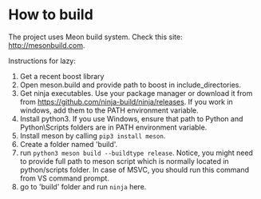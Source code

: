 # How to build
The project uses Meon build system. Check this site: http://mesonbuild.com.

Instructions for lazy:

1. Get a recent boost library
2. Open meson.build and provide path to boost in include_directories.
3. Get ninja executables. Use your package manager or download it from from https://github.com/ninja-build/ninja/releases. If you work in windows, add them to the PATH environment variable.
4. Install python3. If you use Windows, ensure that path to Python and Python\Scripts folders are in PATH environment variable.
5. Install meson by calling ```pip3 install meson```.
6. Create a folder named 'build'.
7. run ```python3 meson build --buildtype release```. Notice, you might need to provide full path to meson script which is normally located in python/scripts folder. In case of MSVC, you should run this command from VS command prompt.
8. go to 'build' folder and run ```ninja``` here.